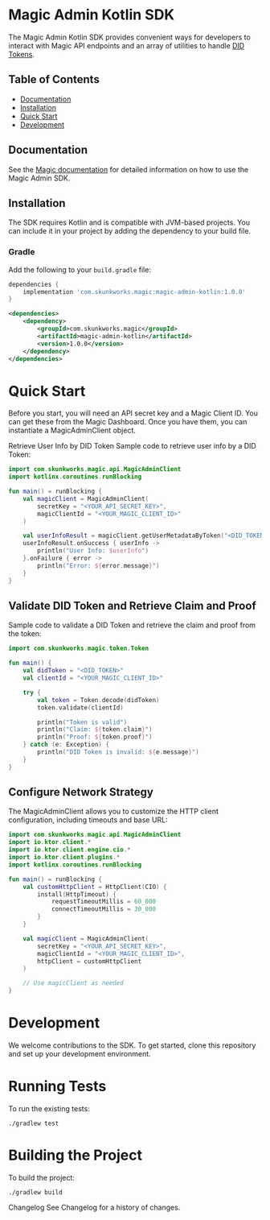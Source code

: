 # Magic Admin Kotlin SDK

The Magic Admin Kotlin SDK provides convenient ways for developers to interact with Magic API endpoints and an array of utilities to handle [DID Tokens](https://magic.link/docs/introduction/decentralized-id).

## Table of Contents

- [Documentation](#documentation)
- [Installation](#installation)
- [Quick Start](#quick-start)
- [Development](#development)

## Documentation

See the [Magic documentation](https://magic.link/docs) for detailed information on how to use the Magic Admin SDK.

## Installation

The SDK requires Kotlin and is compatible with JVM-based projects. You can include it in your project by adding the dependency to your build file.

### Gradle

Add the following to your `build.gradle` file:

```groovy
dependencies {
    implementation 'com.skunkworks.magic:magic-admin-kotlin:1.0.0'
}
```

```xml
<dependencies>
    <dependency>
        <groupId>com.skunkworks.magic</groupId>
        <artifactId>magic-admin-kotlin</artifactId>
        <version>1.0.0</version>
    </dependency>
</dependencies>
```

# Quick Start
Before you start, you will need an API secret key and a Magic Client ID. You can get these from the Magic Dashboard. Once you have them, you can instantiate a MagicAdminClient object.

Retrieve User Info by DID Token
Sample code to retrieve user info by a DID Token:

```kotlin
import com.skunkworks.magic.api.MagicAdminClient
import kotlinx.coroutines.runBlocking

fun main() = runBlocking {
    val magicClient = MagicAdminClient(
        secretKey = "<YOUR_API_SECRET_KEY>",
        magicClientId = "<YOUR_MAGIC_CLIENT_ID>"
    )

    val userInfoResult = magicClient.getUserMetadataByToken("<DID_TOKEN>")
    userInfoResult.onSuccess { userInfo ->
        println("User Info: $userInfo")
    }.onFailure { error ->
        println("Error: ${error.message}")
    }
}
```

## Validate DID Token and Retrieve Claim and Proof
Sample code to validate a DID Token and retrieve the claim and proof from the token:

```kotlin
import com.skunkworks.magic.token.Token

fun main() {
    val didToken = "<DID_TOKEN>"
    val clientId = "<YOUR_MAGIC_CLIENT_ID>"

    try {
        val token = Token.decode(didToken)
        token.validate(clientId)

        println("Token is valid")
        println("Claim: ${token.claim}")
        println("Proof: ${token.proof}")
    } catch (e: Exception) {
        println("DID Token is invalid: ${e.message}")
    }
}
```

## Configure Network Strategy
The MagicAdminClient allows you to customize the HTTP client configuration, including timeouts and base URL:

```kotlin
import com.skunkworks.magic.api.MagicAdminClient
import io.ktor.client.*
import io.ktor.client.engine.cio.*
import io.ktor.client.plugins.*
import kotlinx.coroutines.runBlocking

fun main() = runBlocking {
    val customHttpClient = HttpClient(CIO) {
        install(HttpTimeout) {
            requestTimeoutMillis = 60_000
            connectTimeoutMillis = 30_000
        }
    }

    val magicClient = MagicAdminClient(
        secretKey = "<YOUR_API_SECRET_KEY>",
        magicClientId = "<YOUR_MAGIC_CLIENT_ID>",
        httpClient = customHttpClient
    )

    // Use magicClient as needed
}
```

# Development
We welcome contributions to the SDK. To get started, clone this repository and set up your development environment.

# Running Tests
To run the existing tests:

```shell
./gradlew test
```

# Building the Project
To build the project:

```shell
./gradlew build
```

Changelog
See Changelog for a history of changes.